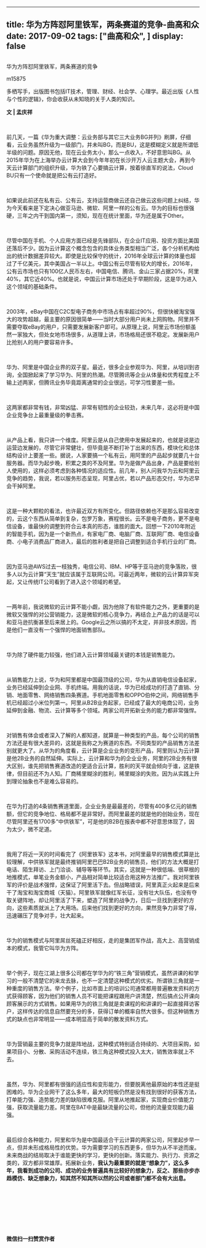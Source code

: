 
---
title:   华为方阵怼阿里铁军，两条赛道的竞争-曲高和众
date: 2017-09-02
tags: ["曲高和众", ]
display: false
---


## 



华为方阵怼阿里铁军，两条赛道的竞争




m15875




多栖写手，出版图书包括IT技术，管理、财经、社会学、心理学。最近出版《人性与个性的逻辑》，你会收获从未知晓的关于人类的知识。


**文 | 孟庆祥**

&nbsp;

前几天，一篇《华为重大调整：云业务部与其它三大业务BG并列》刷屏，仔细看，云业务虽然升级为一级部门，并未叫BG，而是BU，这是模糊定义就是所谓低半级的问题。原因无他，现在云业务太小，那么一点收入，不好意思叫BG。从2015年华为在上海举办云计算大会到今年年初在长沙开万人云主题大会，再到今天云计算部门的组织升级，华为铁了心要搞云计算，按着徐直军的说法，Cloud BU只有一个使命就是把公有云打造好。

&nbsp;

如果说此前还在私有云、公有云，支持运营商做云还自己做云这些问题上纠结，华为今天看来是下定决心做亚马逊、微软、阿里一样的公有云。华为的目标也很强硬，三年之内干到国内第一，须知，现在在统计里面，华为还是属于Other。

&nbsp;

尽管中国在手机、个人应用方面已经是先锋部队，在企业IT应用、投资方面比美国还落后不少。因为云计算这个概念包含的具体业务类型相当广泛，各个分析机构给出的统计数据差异较大。即使是比较保守的统计，2016年全球云计算的体量也超过了千亿美元，其中美国占一半以上。中国公有云尽管有较大的增长，2016年，公有云市场也只有100亿人民币左右，中国电信、腾讯、金山三家占据20%，阿里40%，其它近40%。也就是说，中国云计算市场还处于早期阶段，这是华为进入这个领域的基础条件。

&nbsp;

2003年，eBay中国在C2C型电子商务中市场占有率超过90%，但很快被淘宝强大的攻势超越，最主要的原因很简单——当时大部分用户尚未上网购物。阿里并不需要夺取eBay的用户，只需要发展新客户即可。从原理上说，阿里云市场份额虽然一家独大，但处女地市场很多，从道理上讲，市场格局还很不稳定。发展新用户比抢别人的用户要容易许多。

&nbsp;

华为、阿里是中国企业界的双子星。最近，很多企业参观华为、阿里，从培训到咨询，全国掀起来了学习华为、阿里的热潮。尽管腾讯等企业从体量和优秀程度上不输上述两家，但腾讯业务毕竟距离通常的企业很远，可学习性要差一些。

&nbsp;

这两家都非常有钱，非常凶猛、非常有韧性的企业较劲，未来几年，这必将是中国企业竞争台上最重量级的拳击赛。

&nbsp;

从产品上看，我只讲一个维度。阿里云是从自己使用中发展起来的，也就是说是边运营边发展的，尽管它非常健壮，但毕竟是不断打补丁出来的东西，模块化和总体结构设计上要差一些。据说，人家要搞一个私有云，用阿里的产品起步就要几十台服务器。而华为起步晚，积累之类的不及阿里。华为是做产品出身，产品是要给别人使用的，这样必须考虑到各种情况的适应性。前几年，别人问我华为云和阿里云竞争的趋势，我说，若以服务形态呈现，阿里占优，若以产品形态交付，华为迟早会干掉阿里。

&nbsp;

这是一种大颗粒的看法，也许最近双方有所变化。但路径依赖也不是那么容易改变的，云这个东西从简单到复杂，包罗万象，赛程很长。云不是电子商务，更不是电信设备，谁最快的调整到符合云本真的形态，谁胜的面大。回想一下2010年附近的智能手机，因为是一个新热点，有家电厂商、电脑厂商、互联网厂商、电信设备商、小电子消费品厂商进入，最后的胜利者是把自己调整到适合手机行业的厂商。

&nbsp;

因为亚马逊AWS过去一枝独秀，电信公司、IBM、HP等于亚马逊的竞争落败，很多人以为云计算“天生”就应该属于互联网公司。可最近两年，微软的云计算异军突起，又让传统IT公司看到了进入这个领域的希望。

&nbsp;

一两年前，我说微软的云计算不能小觑，因为他除了有软件能力之外，更重要的是微软又强悍的对公营销能力，这是微软的核心竞争力，再结合上产品力的话是可以和亚马逊抗衡甚至后来居上的。Google云之所以搞的不太定，并非技术原因，而是他们一直没有一个强悍的地面销售部队。

&nbsp;

华为除了硬件能力较强，他们进入云计算领域最关键的本钱是销售能力。

&nbsp;

从销售能力上说，华为和阿里都是中国最顶级的公司，华为从直销电信设备起家，业务已经延伸到企业网、手机终端。用我的话说，华为已经成功的打造了直销、分销、地面零售、网络销售四条赛道。手机地面零售和OPPO伯仲之间，网络销售手机已经超过小米位列第一。阿里从B2B业务起家，已经成了最大的电商公司，业务延伸到金融、物流、云计算等多个领域。两家公司开拓新业务的能力都非常强悍。

&nbsp;

对销售有体会或者深入了解的人都知道，就算是一种类型的产品，每个公司的销售方法还是有很大差异的，这就是我称之为赛道的东西。不同类型的产品销售方法差别就更大了。从华为的角度看，云计算是企业业务的变形产品，阿里则认为云计算是他2B业务的自然延伸。实际上，云计算和华为的企业业务，阿里的2B业务有很大区别，谁先把销售赛道改造的更适合云计算，胜利的天平就会倾向于谁，这是铁律，但目前还不为人知。厂商稀里糊涂的胜利，稀里糊涂的失败。因为从实践上升到理论抽象也不是难么容易的。

&nbsp;

在华为打造的4条销售赛道里面，企业业务是最最差的，尽管有400多亿元的销售额，但它的竞争地位、格局都不是非常好。而阿里最差的就是他的创始业务，现在尽管阿里还有1700多“中供铁军”，可是他的B2B在报表中都不好意思体现了，因为太少，微不足道。

&nbsp;

我用了将近一天的时间看完了《阿里铁军》这本书，对阿里最早的销售模式算是比较理解，中供铁军就是最终推销阿里巴巴B2B业务的销售员，他们的方法大概是打电话、陌生拜访、上门洽谈、辅导等等环节。其实，这就是一种很低端、很草根的地推模式，单笔业务金额小，产品相对简单比较适合用这种方法推广。我对阿里铁军的评价是战术强悍，这保证了阿里活下去。但战略错误，阿里真正火起来是后来干了淘宝和淘宝商城（天猫）。阿里铁军就像红军长征，没有壮大队伍，也没有夺取关键阵地，却让阿里活了下来，塑造了阿里的战争力，日后一旦找到更好的方向，这些素质就派上了大用场。后来他们找到更好的方向，果然竞争力非常了得，迅速碾压了竞争对手，壮大起来。

&nbsp;

华为的销售模式与阿里屌丝死磕正好相反，走的是集团军作战，高大上、高营销成本的模式，我管它叫华为方阵。

&nbsp;

举个例子，现在江湖上很多公司都在学华为的“铁三角”营销模式，虽然讲课的和学习的一般不清楚它的来龙去脉，也不一定清楚这种模式的优劣。所谓铁三角就是一种重度的销售方法。举个例子，比如市面上的培训公司通常都用普遍散发资料的方式获得顾客，因为他们的销售人员不可能把课程跟用户讲清楚，然后搞点公开课向顾客展示的方式销售。如果用华为的铁三角就是卖课程的和讲课的一起直接拜访客户，这样传达的信息自然要充分的多，获得订单的概率自然大很多。但这种销售方式的缺点也非常明显——成本明显高于简单的散发资料方式。

&nbsp;

华为营销最主要的竞争力就是阵地战，这种模式特别适合持续的、大项目采购，如果项目小、分散、采购活动不连续，铁三角这种模式投入太大，销售效率就上不去。

&nbsp;

虽然，华为、阿里都有很强的适应性和变形能力，但要脱离他最原始的本性还是挺困难的。华为企业网干了这么多年，最大的短板仍然是没有找到很好的获客方法，打单能力强、造势能力差的缺陷很难克服。阿里从地推起家，实现商业价值能力强，获取流量能力差。阿里在BAT中是最缺流量的公司，但他的流量变现能力最强。

&nbsp;

最后综合各种能力，阿里和华为是中国最适合干云计算的两家公司，阿里起步早一点，但并未形成格局性的优势。华为需要学习的东西更多，但华为从不半途而废。未来商战的结局取决于谁能更快的学习，更快的创新。落实能力、执行力、资源之类的，双方都非常雄厚。拓展新业务，**我认为最重要的就是“想象力”，这么多年，我看到成功的公司、成功的业务普遍具有比较好的想象力，反之、那些亦步亦趋模仿、缺乏想象力，知其然不知其所以然的公司或者部门都不会有大出息。**

&nbsp;

&nbsp;

&nbsp;

&nbsp;




**微信扫一扫赞赏作者**















